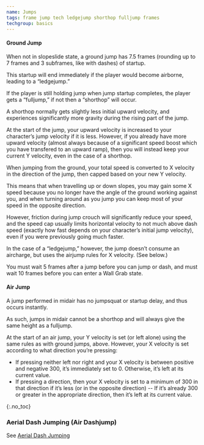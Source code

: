 ```yaml
---
name: Jumps
tags: frame jump tech ledgejump shorthop fulljump frames
techgroup: basics
---
```


#### Ground Jump

When not in slopeslide state, a ground jump has 7.5 frames (rounding up to 7 frames and 3 subframes, like with dashes) of startup.

This startup will end immediately if the player would become airborne, leading to a “ledgejump.”

If the player is still holding jump when jump startup completes, the player gets a “fulljump,” if not then a “shorthop” will occur.

A shorthop normally gets slightly less initial upward velocity, and experiences significantly more gravity during the rising part of the jump.

At the start of the jump, your upward velocity is increased to your character’s jump velocity if it is less. However, if you already have more upward velocity (almost always because of a significant speed boost which you have transfered to an upward ramp), then you will instead keep your current Y velocity, even in the case of a shorthop.

When jumping from the ground, your total speed is converted to X velocity in the direction of the jump, then capped based on your new Y velocity.

This means that when travelling up or down slopes, you may gain some X speed because you no longer have the angle of the ground working against you, and when turning around as you jump you can keep most of your speed in the opposite direction.

However, friction during jump crouch will significantly reduce your speed, and the speed cap usually limits horizontal velocity to not much above dash speed (exactly how fast depends on your character’s initial jump velocity), even if you were previously going much faster.

In the case of a “ledgejump,” however, the jump doesn’t consume an aircharge, but uses the airjump rules for X velocity. (See below.)

You must wait 5 frames after a jump before you can jump or dash, and must wait 10 frames before you can enter a Wall Grab state.

#### Air Jump

A jump performed in midair has no jumpsquat or startup delay, and thus occurs instantly.

As such, jumps in midair cannot be a shorthop and will always give the same height as a fulljump.

At the start of an air jump, your Y velocity is set (or left alone) using the same rules as with ground jumps, above. However, your X velocity is set according to what direction you’re pressing:

- If pressing neither left nor right and your X velocity is between positive and negative 300, it’s immediately set to 0. Otherwise, it’s left at its current value.
- If pressing a direction, then your X velocity is set to a minimum of 300 in that direction if it’s less (or in the opposite direction)
-- If it’s already 300 or greater in the appropriate direction, then it’s left at its current value.

{:.no_toc}
### Aerial Dash Jumping (Air Dashjump)

See [Aerial Dash Jumping](#aerial-dash-jumping)
